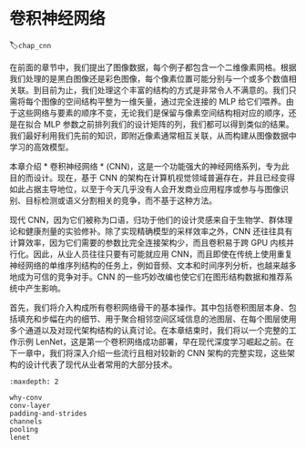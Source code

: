 # 卷积神经网络
:label:`chap_cnn`

在前面的章节中，我们提出了图像数据，每个例子都包含一个二维像素网格。根据我们处理的是黑白图像还是彩色图像，每个像素位置可能分别与一个或多个数值相关联。到目前为止，我们处理这个丰富的结构的方式是非常令人不满意的。我们只需将每个图像的空间结构平整为一维矢量，通过完全连接的 MLP 给它们喂养。由于这些网络与要素的顺序不变，无论我们是保留与像素空间结构相对应的顺序，还是在拟合 MLP 参数之前排列我们的设计矩阵的列，我们都可以得到类似的结果。我们最好利用我们先前的知识，即附近像素通常相互关联，从而构建从图像数据中学习的高效模型。

本章介绍 * 卷积神经网络 * (CNN)，这是一个功能强大的神经网络系列，专为此目的而设计。现在，基于 CNN 的架构在计算机视觉领域普遍存在，并且已经变得如此占据主导地位，以至于今天几乎没有人会开发商业应用程序或参与与图像识别、目标检测或语义分割相关的竞争，而不基于这种方法。

现代 CNN，因为它们被称为口语，归功于他们的设计灵感来自于生物学、群体理论和健康剂量的实验修补。除了实现精确模型的采样效率之外，CNN 还往往具有计算效率，因为它们需要的参数比完全连接架构少，而且卷积易于跨 GPU 内核并行化。因此，从业人员往往只要有可能就应用 CNN，而且即使在传统上使用重复神经网络的单维序列结构的任务上，例如音频、文本和时间序列分析，也越来越多地成为可信的竞争对手。CNN 的一些巧妙改编也使它们在图形结构数据和推荐系统中产生影响。

首先，我们将介入构成所有卷积网络骨干的基本操作。其中包括卷积图层本身、包括填充和步幅在内的细节、用于聚合相邻空间区域信息的池图层、在每个图层使用多个通道以及对现代架构结构的认真讨论。在本章结束时，我们将以一个完整的工作示例 LenNet，这是第一个卷积网络成功部署，早在现代深度学习崛起之前。在下一章中，我们将深入介绍一些流行且相对较新的 CNN 架构的完整实现，这些架构的设计代表了现代从业者常用的大部分技术。

```toc
:maxdepth: 2

why-conv
conv-layer
padding-and-strides
channels
pooling
lenet
```
